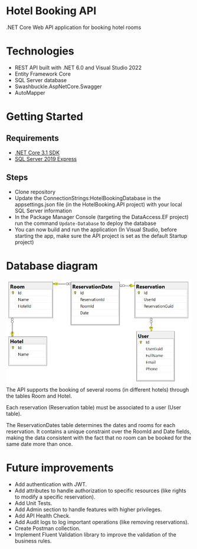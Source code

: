 # Hotel Booking API
.NET Core Web API application for booking hotel rooms

# Technologies
- REST API built with .NET 6.0 and Visual Studio 2022
- Entity Framework Core 
- SQL Server database
- Swashbuckle.AspNetCore.Swagger
- AutoMapper

# Getting Started
## Requirements
- [.NET Core 3.1 SDK](https://dotnet.microsoft.com/en-us/download/dotnet/3.1)
- [SQL Server 2019 Express](https://www.microsoft.com/en-us/sql-server/sql-server-downloads)

## Steps
- Clone repository
- Update the ConnectionStrings:HotelBookingDatabase in the appsettings.json file (in the HotelBooking.API project) with your local SQL Server information
- In the Package Manager Console (targeting the DataAccess.EF project) run the command ``Update-Database`` to deploy the database
- You can now build and run the application (In Visual Studio, before starting the app, make sure the API project is set as the default Startup project) 

# Database diagram

<img src="Documentation/DB_Diagram.PNG" alt="Database Diagram" width="600"/><br>
The API supports the booking of several rooms (in different hotels) through the tables Room and Hotel.

Each reservation (Reservation table) must be associated to a user (User table).

The ReservationDates table determines the dates and rooms for each reservation. It contains a unique constraint over the RoomId and Date fields, making the data consistent with the fact that no room can be booked for the same date more than once.

# Future improvements
- Add authentication with JWT.
- Add attributes to handle authorization to specific resources (like rights to modify a specific reservation).
- Add Unit Tests.
- Add Admin section to handle features with higher privileges.
- Add API Health Check.
- Add Audit logs to log important operations (like removing reservations).
- Create Postman collection.
- Implement Fluent Validation library to improve the validation of the business rules.

